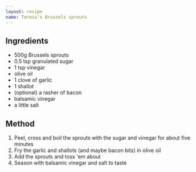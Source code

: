 ```yaml
---
layout: recipe
name: Teresa's Brussels sprouts
---
```


## Ingredients

- 500g Brussels sprouts
- 0.5 tsp granulated sugar
- 1 tsp vinegar
- olive oil
- 1 clove of garlic
- 1 shallot
- (optional) a rasher of bacon
- balsamic vinegar
- a little salt

## Method

1. Peel, cross and boil the sprouts with the sugar and vinegar for about five minutes
2. Fry the garlic and shallots (and maybe bacon bits) in olive oil
3. Add the sprouts and toss 'em about
4. Season with balsamic vinegar and salt to taste
